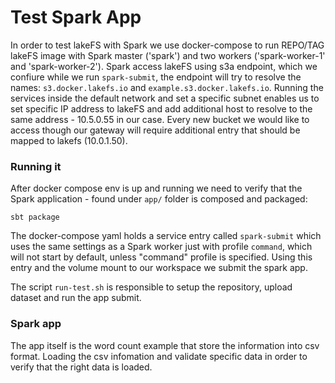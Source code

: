 # Test Spark App

In order to test lakeFS with Spark we use docker-compose to run REPO/TAG lakeFS image with Spark master ('spark') and two workers ('spark-worker-1' and 'spark-worker-2').
Spark access lakeFS using s3a endpoint, which we confiure while we run `spark-submit`, the endpoint will try to resolve the names: `s3.docker.lakefs.io` and `example.s3.docker.lakefs.io`.
Running the services inside the default network and set a specific subnet enables us to set specific IP address to lakeFS and add additional host to resolve to the same address - 10.5.0.55 in our case.
Every new bucket we would like to access though our gateway will require additional entry that should be mapped to lakefs (10.0.1.50).

### Running it

After docker compose env is up and running we need to verify that the Spark application - found under `app/` folder is composed and packaged:

```shell
sbt package
```

The docker-compose yaml holds a service entry called `spark-submit` which uses the same settings as a Spark worker just with profile `command`, which will not start by default, unless "command" profile is specified.
Using this entry and the volume mount to our workspace we submit the spark app.

The script `run-test.sh` is responsible to setup the repository, upload dataset and run the app submit.

### Spark app

The app itself is the word count example that store the information into csv format.  Loading the csv infomation and validate specific data in order to verify that the right data is loaded.
